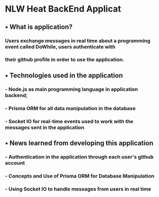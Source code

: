 # NLW Heat BackEnd Applicat

## • What is application?
### Users exchange messages in real time about a programming event called DoWhile, users authenticate with 
### their github profile in order to use the application.

## • Technologies used in the application
### - Node.js as main programming language in application backend;
### - Prisma ORM for all data manipulation in the database
### - Socket IO for real-time events used to work with the messages sent in the application

## • News learned from developing this application
### - Authentication in the application through each user's github account
### - Concepts and Use of Prisma ORM for Database Manipulation
### - Using Socket IO to handle messages from users in real time
